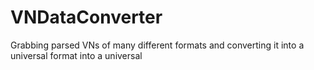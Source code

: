 # VNDataConverter
 Grabbing parsed VNs of many different formats and converting it into a universal format into a universal 
